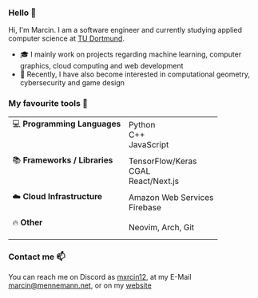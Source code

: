### Hello 👋
Hi, I'm Marcin. I am a software engineer and currently studying applied computer science at [TU Dortmund](https://tu-dortmund.de).

- 🎓 I mainly work on projects regarding machine learning, computer graphics, cloud computing and web development
- 👀 Recently, I have also become interested in computational geometry, cybersecurity and game design

### My favourite tools 💞️

<table>
<tr><td>💻 <b>Programming Languages</b><br>&nbsp;<br>&nbsp;</td><td>Python<br>C++<br>JavaScript</td></tr>
<tr><td>📚 <b>Frameworks / Libraries</b><br>&nbsp;<br>&nbsp;</td><td>TensorFlow/Keras<br>CGAL<br>React/Next.js</td></tr>
<tr><td>☁️ <b>Cloud Infrastructure</b><br>&nbsp;</td><td>Amazon Web Services<br>Firebase</td></tr>
<tr><td>🔥 <b>Other</b><br>&nbsp;</td><td>Neovim, Arch, Git</td></tr>
</table>

<!-- GH-only -->
### Contact me 📫
You can reach me on Discord as [mxrcin12](https://discordapp.com/users/243402586349109248), at my E-Mail marcin@mennemann.net, or on my [website](https://mennemann.net)
